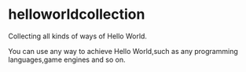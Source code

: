 # helloworldcollection
Collecting all kinds of ways of Hello World.

You can use any way to achieve Hello World,such as any programming languages,game engines and so on.
